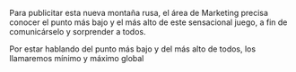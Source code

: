 Para publicitar esta nueva montaña rusa, el área de Marketing precisa conocer el punto más bajo y el más alto de este sensacional juego, a fin de comunicárselo y sorprender a todos. 

Por estar hablando del punto más bajo y del más alto de todos, los llamaremos mínimo y máximo global